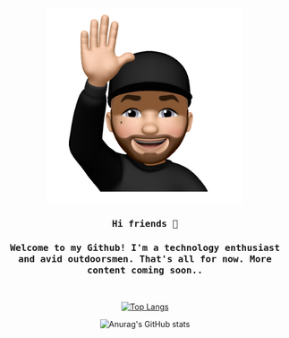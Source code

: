 <p align="center"><img width="350" src="assets/ross_avatar.png"></p>

<h3 align="center"><samp> Hi friends 👋</samp></h3>

<h3 align="center"><samp>Welcome to my Github! I'm a technology enthusiast and avid outdoorsmen. That's all for now. More content coming soon..</samp></h3>
<br>

<div align="center">

[![Top Langs](https://github-readme-stats.vercel.app/api/top-langs/?username=ross-allen&layout=compact&langs_count=10&custom_title=Language%20Breakdown%20🧠&theme=dark&bg_color=30,000000,0f9b0f&border_radius=25&text_color=fff&card_width=445)](https://github.com/ross-allen)

![Anurag's GitHub stats](https://github-readme-stats.vercel.app/api?username=ross-allen&hide=contribs,stars&count_private=true&include_all_commits=true&show_icons=true&theme=dark&custom_title=Check%20it%20out%20⚡&bg_color=30,000000,155799&border_radius=25&text_color=fff)

</div>

